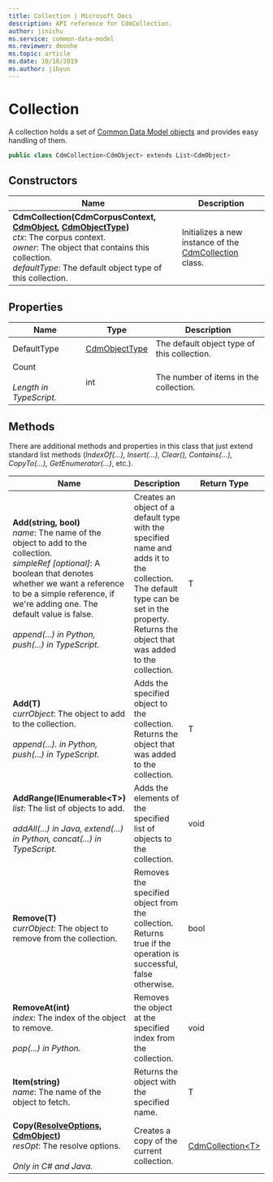 ```yaml
---
title: Collection | Microsoft Docs
description: API reference for CdmCollection.
author: jinichu
ms.service: common-data-model
ms.reviewer: deonhe 
ms.topic: article
ms.date: 10/18/2019
ms.author: jibyun
---
```


# Collection

A collection holds a set of [Common Data Model objects](cdmobject.md) and provides easy handling of them.

```csharp
public class CdmCollection<CdmObject> extends List<CdmObject>
```

## Constructors
|Name|Description|
|---|---|
|**CdmCollection(CdmCorpusContext, [CdmObject](cdmobject.md), [CdmObjectType](objecttype.md))**<br/>*ctx*: The corpus context.<br/>*owner*: The object that contains this collection.<br/>*defaultType*: The default object type of this collection.|Initializes a new instance of the [CdmCollection](collection.md) class.|

## Properties
|Name|Type|Description|
|---|---|---|
|DefaultType|[CdmObjectType](objecttype.md)|The default object type of this collection.|
|Count<br/><br/>*Length in TypeScript.*|int|The number of items in the collection.|

## Methods
There are additional methods and properties in this class that just extend standard list methods (*IndexOf(...), Insert(...), Clear(), Contains(...), CopyTo(...), GetEnumerator(...)*, etc.).

|Name|Description|Return Type|
|---|---|---|
|**Add(string, bool)**<br/>*name*: The name of the object to add to the collection.<br/>*simpleRef [optional]*: A boolean that denotes whether we want a reference to be a simple reference, if we're adding one. The default value is false.<br/><br/>*append(...) in Python, push(...) in TypeScript.*|Creates an object of a default type with the specified name and adds it to the collection. The default type can be set in the property. Returns the object that was added to the collection.|T|
|**Add(T)**<br />*currObject*: The object to add to the collection.<br/><br/>*append(...). in Python, push(...) in TypeScript.*|Adds the specified object to the collection. Returns the  object that was added to the collection.|T|
|**AddRange(IEnumerable\<T>)**<br/>*list*: The list of objects to add.<br/><br/>*addAll(...) in Java, extend(...) in Python, concat(...) in TypeScript.*|Adds the elements of the specified list of objects to the collection.|void|
|**Remove(T)**<br/>*currObject*: The object to remove from the collection.|Removes the specified object from the collection. Returns true if the operation is successful, false otherwise.|bool|
|**RemoveAt(int)**<br/>*index*: The index of the object to remove.<br/><br/>*pop(...) in Python.*|Removes the object at the specified index from the collection.|void|
|**Item(string)**<br />*name*: The name of the object to fetch.|Returns the object with the specified name.|T|
|**Copy([ResolveOptions](../utilities/resolveoptions.md), [CdmObject](cdmobject.md))**<br/>*resOpt*: The resolve options.<br/><br/>*Only in C# and Java.*|Creates a copy of the current collection.|[CdmCollection\<T>](collection.md)|

